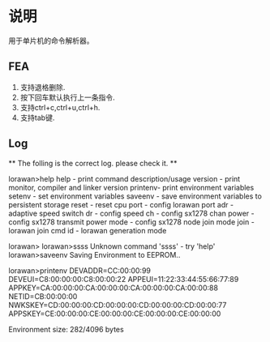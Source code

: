 # 说明

用于单片机的命令解析器。

## FEA
1. 支持退格删除.
2. 按下回车默认执行上一条指令.
3. 支持ctrl+c,ctrl+u,ctrl+h.
4. 支持tab键.

## Log 
** The folling is the correct log. please check it. **

lorawan>help
help    - print command description/usage
version - print monitor, compiler and linker version
printenv- print environment variables
setenv  - set environment variables
saveenv - save environment variables to persistent storage
reset   - reset cpu
port    - config lorawan port
adr     - adaptive speed switch
dr      - config speed
ch      - config sx1278 chan
power   - config sx1278 transmit power
mode    - config sx1278 node join mode
join    - lorawan join cmd
id      - lorawan generation mode


lorawan><INTERRUPT>
lorawan>ssss
Unknown command 'ssss' - try 'help'
lorawan>saveenv
Saving Environment to EEPROM..

lorawan>printenv
DEVADDR=CC:00:00:99
DEVEUI=C8:00:00:00:C8:00:00:22
APPEUI=11:22:33:44:55:66:77:89
APPKEY=CA:00:00:00:CA:00:00:00:CA:00:00:00:CA:00:00:88
NETID=CB:00:00:00
NWKSKEY=CD:00:00:00:CD:00:00:00:CD:00:00:00:CD:00:00:77
APPSKEY=CE:00:00:00:CE:00:00:00:CE:00:00:00:CE:00:00:00

Environment size: 282/4096 bytes


